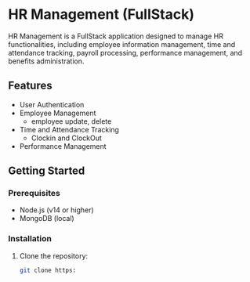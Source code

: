 # HR Management (FullStack)

HR Management is a FullStack application designed to manage HR functionalities, including employee information management, time and attendance tracking, payroll processing, performance management, and benefits administration.

## Features

- User Authentication
- Employee Management
  - employee update, delete
- Time and Attendance Tracking
  - Clockin and ClockOut
- Performance Management

## Getting Started

### Prerequisites

- Node.js (v14 or higher)
- MongoDB (local)

### Installation

1. Clone the repository:
   ```bash
   git clone https:
   ```
